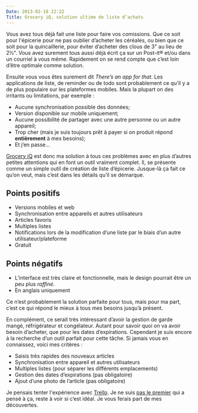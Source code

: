 ```yaml
---
Date: 2013-02-18 22:22
Title: Grocery iQ, solution ultime de liste d’achats
---
```


Vous avez tous déjà fait une liste pour faire vos comissions. Que ce soit pour l'épicerie pour ne pas oublier d’acheter les céréales, ou bien que ce soit pour la quincaillerie, pour éviter d’acheter des clous de 3" au lieu de 2½". Vous avez surement tous aussi déjà écrit ça sur un Post-it® et/ou dans un courriel à vous même. Rapidement on se rend compte que c’est loin d’être optimale comme solution. 

Ensuite vous vous êtes surement dit *There’s an app for that*. Les applications de liste, de reminder ou de todo sont probablement ce qu’il y a de plus populaire sur les plateformes mobiles. Mais la plupart on des irritants ou limitations, par exemple :

* Aucune synchronisation possible des données;
* Version disponible sur mobile uniquement;
* Aucune possibilité de partager avec une autre personne ou un autre appareil;
* Trop cher (mais je suis toujours prêt à payer si on produit répond **entièrement** à mes besoins);
* Et j’en passe…

[Grocery iQ](http://www.groceryiq.com/) est donc ma solution à tous ces problèmes avec en plus d’autres petites attentions qui en font un outil vraiment complet. Il, se présente comme un simple outil de création de liste d’épicerie. Jusque-là ça fait ce qu’on veut, mais c’est dans les détails qu’il se démarque.

## Points positifs

* Versions mobiles et web
* Synchronisation entre appareils et autres utilisateurs
* Articles favoris
* Multiples listes
* Notifications lors de la modification d’une liste par le biais d’un autre utilisateur/plateforme
* Gratuit

## Points négatifs

* L’interface est très claire et fonctionnelle, mais le design pourrait être un peu plus *raffiné*.
* En anglais uniquement

Ce n’est probablement la solution parfaite pour tous, mais pour ma part, c’est ce qui répond le mieux à tous mes besoins jusqu’à présent.

En complément, ce serait très intéressant d’avoir la gestion de garde mangé, réfrigérateur et congélateur. Autant pour savoir quoi on va avoir besoin d’acheter, que pour les dates d’expirations. Cependant je suis encore à la recherche d’un outil parfait pour cette tâche. Si jamais vous en connaissez, voici mes critères :

* Saisis très rapides des nouveaux articles
* Synchronisation entre appareil et autres utilisateurs
* Multiples listes (pour séparer les différents emplacements)
* Gestion des dates d’expirations (pas obligatoire)
* Ajout d’une photo de l’article (pas obligatoire)

Je pensais tenter l'expérience avec [Trello](https://trello.com/jpsirois/recommend). Je ne suis [pas le premier](http://peder.rice.name/post/17107156854/using-trello-for-menu-planning-pantry-inventory) qui a pensé à ça, reste à voir si c’est idéal. Je vous ferais part de mes découvertes.